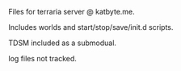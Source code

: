 Files for terraria server @ katbyte.me.

Includes worlds and start/stop/save/init.d scripts.

TDSM included as a submodual.

log files not tracked.
